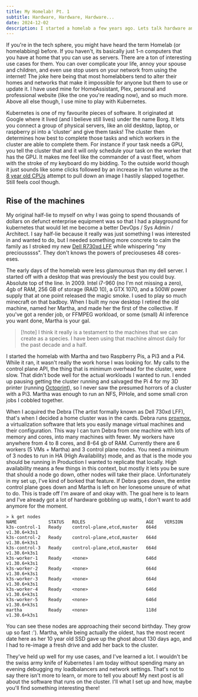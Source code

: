 ```yaml
---
title: My Homelab! Pt. 1
subtitle: Hardware, Hardware, Hardware...
date: 2024-12-02
description: I started a homelab a few years ago. Lets talk hardware and cluster initialization.
---
```


If you're in the tech sphere, you might have heard the term Homelab (or homelabbing) before. If you haven't, its basically just 1-n computers that you have at home that you can use as servers. There are a ton of interesting use cases for them. You can over complicate your life, annoy your spouse and children, and even use stop users on your network from using the internet! The joke here being that most homelabbers tend to alter their homes and networks that make it impossible for anyone but them to use or update it. I have used mine for HomeAssistant, Plex, personal and professional website (like the one you're reading now), and so much more. Above all else though, I use mine to play with Kubernetes.

Kubernetes is one of my favourite pieces of software. It originated at Google where it lived (and I believe still lives) under the name Borg. It lets you connect a group of physical servers, like an old desktop, laptop, or raspberry pi into a 'cluster' and give them tasks! The cluster then determines how best to complete those tasks and which workers in the cluster are able to complete them. For instance if your task needs a GPU, you tell the cluster that and it will only schedule your task on the worker that has the GPU. It makes me feel like the commander of a vast fleet, whom with the stroke of my keyboard do my bidding. To the outside world though it just sounds like some clicks followed by an increase in fan volume as the [8 year old CPUs](https://www.intel.com/content/www/us/en/products/sku/91767/intel-xeon-processor-e52650-v4-30m-cache-2-20-ghz/specifications.html) attempt to pull down an image I hastily slapped together. Still feels cool though.

## Rise of the machines
My original half-lie to myself on why I was going to spend thousands of dollars on defunct enterprise equipment was so that I had a playground for kubernetes that would let me become a better DevOps / Sys Admin / Architect. I say half-lie because it really was just something I was interested in and wanted to do, but I needed something more concrete to calm the family as I stroked my new [Dell R730xd LFF](https://www.dell.com/en-us/shop/povw/poweredge-r730xd/1000) while whispering "my preciousssss". They don't knows the powers of preciouseses 48 cores-eses.

The early days of the homelab were less glamourous than my dell server. I started off with a desktop that was previously the best you could buy. Absolute top of the line. In 2009. Intel i7-960 (no I'm not missing a zero), 4gb of RAM, 256 GB of storage (RAID 10), a GTX 1070, and a 500W power supply that at one point released the magic smoke. I used to play so much minecraft on that badboy. When I built my now desktop I retired the old machine, named her Martha, and made her the first of the collective. If you've got a render job, or FFMPEG workload, or some (small) AI inference you want done, Martha is your gal. 
> [!note] I think it really is a testament to the machines that we can create as a species. I have been using that machine almost daily for the past decade and a half.

I started the homelab with Martha and two Raspberry Pis, a Pi3 and a Pi4. While it ran, it wasn't really the work horse I was looking for. My calls to the control plane API, the thing that is minimum overhead for the cluster, were slow. That didn't bode well for the actual workloads I wanted to run. I ended up pausing getting the cluster running and salvaged the Pi 4 for my 3D printer (running [Octoprint](https://github.com/OctoPrint/OctoPrint)), so I never saw the presumed horrors of a cluster with a Pi3. Martha was enough to run an NFS, PiHole, and some small cron jobs I cobbled together. 

When I acquired the Debra (The artist formally known as Dell 730xd LFF), that's when I decided a home cluster was in the cards. Debra runs [proxmox](https://www.proxmox.com/en/), a virtualization software that lets you easily manage virtual machines and their configuration. This way I can turn Debra from one machine with lots of memory and cores, into many machines with fewer. My workers have anywhere from 4 to 8 cores, and 8-64 gb of RAM. Currently there are 6 workers (5 VMs + Martha) and 3 control plane nodes. You need a minimum of 3 nodes to run in HA (High Availability) mode, and as that is the mode you should be running in Production I wanted to replicate that locally. High availability means a few things in this context, but mostly it lets you be sure that should a node go down, other nodes will take their place. Unfortunately in my set up, I've kind of borked that feature. If Debra goes down, the entire control plane goes down and Martha is left on her lonesome unsure of what to do. This is trade off I'm aware of and okay with. The goal here is to learn and I've already got a lot of hardware gobbling up watts, I don't want to add anymore for the moment. 
```
> k get nodes
NAME            STATUS   ROLES                       AGE    VERSION
k3s-control-1   Ready    control-plane,etcd,master   664d   v1.30.6+k3s1
k3s-control-2   Ready    control-plane,etcd,master   664d   v1.30.6+k3s1
k3s-control-3   Ready    control-plane,etcd,master   664d   v1.30.6+k3s1
k3s-worker-1    Ready    <none>                      646d   v1.30.6+k3s1
k3s-worker-2    Ready    <none>                      664d   v1.30.6+k3s1
k3s-worker-3    Ready    <none>                      664d   v1.30.6+k3s1
k3s-worker-4    Ready    <none>                      646d   v1.30.6+k3s1
k3s-worker-5    Ready    <none>                      646d   v1.30.6+k3s1
martha          Ready    <none>                      118d   v1.30.6+k3s1
```
You can see these nodes are approaching their second birthday. They grow up so fast :'). Martha, while being actually the oldest, has the most recent date here as her 10 year old SSD gave up the ghost about 130 days ago, and I had to re-image a fresh drive and add her back to the cluster.

They've held up well for my use cases, and I've learned a lot. I wouldn't be the swiss army knife of Kubernetes I am today without spending many an evening debugging my loadbalancers and network settings. That's not to say there isn't more to learn, or more to tell you about! My next post is all about the software that runs on the cluster. I'll what I set up and how, maybe you'll find something interesting there!